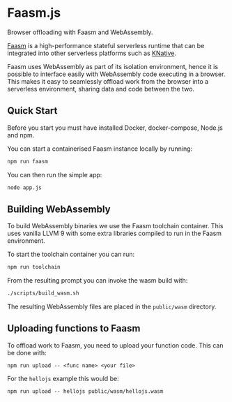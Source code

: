 # Faasm.js

Browser offloading with Faasm and WebAssembly.

[Faasm](https://github.com/lsds/Faasm) is a high-performance stateful 
serverless runtime that can be integrated into other serverless platforms 
such as [KNative](https://knative.dev/).

Faasm uses WebAssembly as part of its isolation environment, hence it is 
possible to interface easily with WebAssembly code executing in a browser. 
This makes it easy to seamlessly offload work from the browser into a 
serverless environment, sharing data and code between the two.

## Quick Start

Before you start you must have installed Docker, docker-compose, Node.js and npm.

You can start a containerised Faasm instance locally by running:

```bash
npm run faasm
```

You can then run the simple app:

```bash
node app.js
```

## Building WebAssembly

To build WebAssembly binaries we use the Faasm toolchain container. 
This uses vanilla LLVM 9 with some extra libraries compiled to run in the 
Faasm environment.

To start the toolchain container you can run:

```bash
npm run toolchain
```

From the resulting prompt you can invoke the wasm build with:

```bash
./scripts/build_wasm.sh
```

The resulting WebAssembly files are placed in the `public/wasm` directory.

## Uploading functions to Faasm

To offload work to Faasm, you need to upload your function code. This can 
be done with:

```
npm run upload -- <func name> <your file>
```

For the `hellojs` example this would be:

```
npm run upload -- hellojs public/wasm/hellojs.wasm
```

